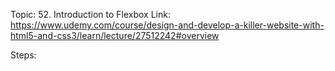 Topic: 52. Introduction to Flexbox
Link: https://www.udemy.com/course/design-and-develop-a-killer-website-with-html5-and-css3/learn/lecture/27512242#overview



Steps: 









